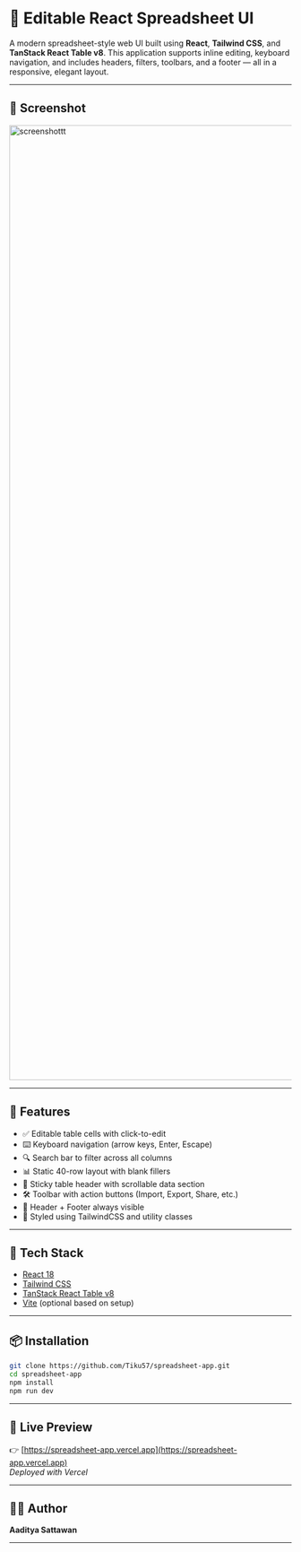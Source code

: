 # 🧮 Editable React Spreadsheet UI

A modern spreadsheet-style web UI built using **React**, **Tailwind CSS**, and **TanStack React Table v8**. This application supports inline editing, keyboard navigation, and includes headers, filters, toolbars, and a footer — all in a responsive, elegant layout.

---

## 📸 Screenshot

<img width="1704" alt="screenshottt" src="https://github.com/user-attachments/assets/262614e9-4c96-405b-81b9-70a77e5fef09" />

---

## 🚀 Features

- ✅ Editable table cells with click-to-edit  
- ⌨️ Keyboard navigation (arrow keys, Enter, Escape)  
- 🔍 Search bar to filter across all columns  
- 📊 Static 40-row layout with blank fillers  
- 📌 Sticky table header with scrollable data section  
- 🛠 Toolbar with action buttons (Import, Export, Share, etc.)  
- 🧭 Header + Footer always visible  
- 💄 Styled using TailwindCSS and utility classes  

---

## 🧱 Tech Stack

- [React 18](https://reactjs.org/)  
- [Tailwind CSS](https://tailwindcss.com/)  
- [TanStack React Table v8](https://tanstack.com/table/v8)  
- [Vite](https://vitejs.dev/) (optional based on setup)

---

## 📦 Installation

```bash
git clone https://github.com/Tiku57/spreadsheet-app.git
cd spreadsheet-app
npm install
npm run dev
```

---

## 🔗 Live Preview

👉 [https://spreadsheet-app.vercel.app](https://spreadsheet-app.vercel.app)  
_Deployed with Vercel_

---

## 👨‍💻 Author

**Aaditya Sattawan**  

---



